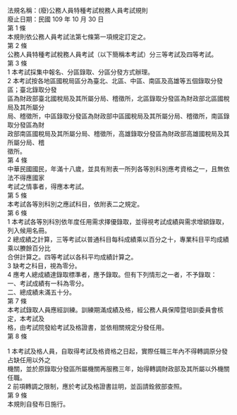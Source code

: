 法規名稱：(廢)公務人員特種考試稅務人員考試規則  
廢止日期：民國 109 年 10 月 30 日  
第 1 條  
本規則依公務人員考試法第七條第一項規定訂定之。  
第 2 條  
公務人員特種考試稅務人員考試（以下簡稱本考試）分三等考試及四等考試。  
第 3 條  
1 本考試採集中報名、分區錄取、分區分發方式辦理。  
2 本考試按各地區國稅局區分為臺北、北區、中區、南區及高雄等五個錄取分發區；臺北錄取分發  
區為財政部臺北國稅局及其所屬分局、稽徵所，北區錄取分發區為財政部北區國稅局及其所屬分  
局、稽徵所，中區錄取分發區為財政部中區國稅局及其所屬分局、稽徵所，南區錄取分發區為財  
政部南區國稅局及其所屬分局、稽徵所，高雄錄取分發區為財政部高雄國稅局及其所屬分局、稽  
徵所。  
第 4 條  
中華民國國民，年滿十八歲，並具有附表一所列各等別科別應考資格之一，且無依法不得應國家  
考試之情事者，得應本考試。  
第 5 條  
本考試各等別科別之應試科目，依附表二之規定。  
第 6 條  
1 本考試各等別科別依年度任用需求擇優錄取，並得視考試成績與需求增額錄取，列入候用名冊。  
2 總成績之計算，三等考試以普通科目每科成績乘以百分之十，專業科目平均成績乘以賸餘百分比  
合併計算之。四等考試以各科平均成績計算之。  
3 缺考之科目，視為零分。  
4 應考人總成績達錄取標準者，應予錄取。但有下列情形之一者，不予錄取：  
一、考試成績有一科為零分。  
二、總成績未滿五十分。  
第 7 條  
本考試錄取人員應經訓練。訓練期滿成績及格，經公務人員保障暨培訓委員會核定，本考試及  
格，由考試院發給考試及格證書，並依相關規定分發任用。  
第 8 條  


1 本考試及格人員，自取得考試及格資格之日起，實際任職三年內不得轉調原分發占缺任用以外之  
機關，並於原錄取分發區所屬機關再服務三年，始得轉調財政部及其所屬以外機關任職。  
2 前項轉調之限制，應於考試及格證書註明，並函請銓敘部查照。  
第 9 條  
本規則自發布日施行。  


